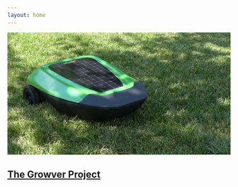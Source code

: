 ```yaml
---
layout: home
---
```


![image](assets/images/MillionaireGrowverOnLawn.jpg)

## [The Growver Project](https://growver.com)


